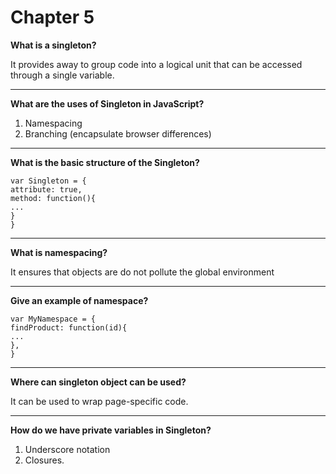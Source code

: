 # Chapter 5

**What is a singleton?**

It provides away to group code into a logical unit that can be accessed through a single variable.

---

**What are the uses of Singleton in JavaScript?**

1. Namespacing
2. Branching (encapsulate browser differences)

---

**What is the basic structure of the Singleton?**

```
var Singleton = {
attribute: true,
method: function(){
...
}
}
```

---

**What is namespacing?**

It ensures that objects are do not pollute the global environment

---

**Give an example of namespace?**

```
var MyNamespace = {
findProduct: function(id){
...
},
}
```

---

**Where can singleton object can be used?**

It can be used to wrap page-specific code.

---

**How do we have private variables in Singleton?**

1. Underscore notation
2. Closures.
